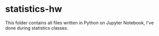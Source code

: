 # statistics-hw

This folder contains all files written in Python on Jupyter Notebook, I've done during statistics classes.
